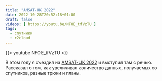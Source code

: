 ```yaml
---
title: "AMSAT-UK 2022"
date: 2022-10-28T20:52:18+01:00
draft: false
videos: [ https://youtu.be/NFOE_tfVzTU ]
tags:
  - спутники
  - r2cloud
---
```


{{< youtube NFOE_tfVzTU >}}

В этом году я съездил на [AMSAT-UK 2022](https://ukamsat.files.wordpress.com/2022/09/colloquium-2022.pdf) и выступил там с речью. Рассказал о том, как увеличивал количество данных, получаемых со спутников, разные трюки и планы.